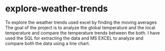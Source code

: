 # explore-weather-trends
To explore the weather trends used excel by finding the moving averages
The goal of the project is to analyze the global temperature and the local temperature and compare the temperature trends between the both.
 I have used the SQL for extracting the data and MS EXCEL to analyze and compare both the data using a line chart.
